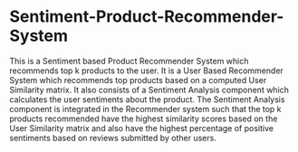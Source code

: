 # Sentiment-Product-Recommender-System

This is a Sentiment based Product Recommender System which recommends top k products to the user. It is a User Based Recommender System which recommends top products based on a computed User Similarity matrix. It also consists of a Sentiment Analysis component which calculates the user sentiments about the product. The Sentiment Analysis component is integrated in the Recommender system such that the top k products recommended have the highest similarity scores based on the User Similarity matrix and also have the highest percentage of positive sentiments based on reviews submitted by other users.


